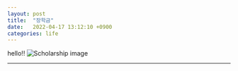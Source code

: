 ```yaml
---
layout: post
title:  "장학금"
date:   2022-04-17 13:12:10 +0900
categories: life
---
```

hello!!
![Scholarship image](/assets/img/scholarship.png)
<!-- <p align = "left"><img src = "scholarship.png" width = "100"></p> -->
---

